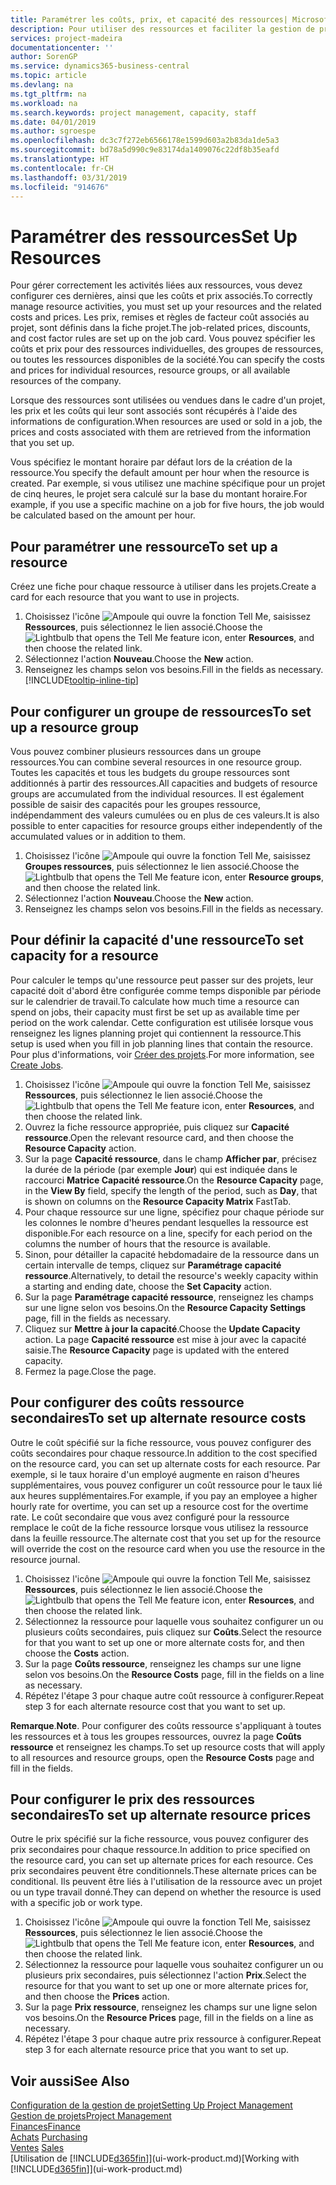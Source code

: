 ```yaml
---
title: Paramétrer les coûts, prix, et capacité des ressources| Microsoft Docs
description: Pour utiliser des ressources et faciliter la gestion de projets, vous spécifiez les coûts et les prix des différents ressources ou groupes de ressources, et définissez la capacité ressource.
services: project-madeira
documentationcenter: ''
author: SorenGP
ms.service: dynamics365-business-central
ms.topic: article
ms.devlang: na
ms.tgt_pltfrm: na
ms.workload: na
ms.search.keywords: project management, capacity, staff
ms.date: 04/01/2019
ms.author: sgroespe
ms.openlocfilehash: dc3c7f272eb6566178e1599d603a2b83da1de5a3
ms.sourcegitcommit: bd78a5d990c9e83174da1409076c22df8b35eafd
ms.translationtype: HT
ms.contentlocale: fr-CH
ms.lasthandoff: 03/31/2019
ms.locfileid: "914676"
---
```

# <a name="set-up-resources"></a><span data-ttu-id="09fee-103">Paramétrer des ressources</span><span class="sxs-lookup"><span data-stu-id="09fee-103">Set Up Resources</span></span>
<span data-ttu-id="09fee-104">Pour gérer correctement les activités liées aux ressources, vous devez configurer ces dernières, ainsi que les coûts et prix associés.</span><span class="sxs-lookup"><span data-stu-id="09fee-104">To correctly manage resource activities, you must set up your resources and the related costs and prices.</span></span> <span data-ttu-id="09fee-105">Les prix, remises et règles de facteur coût associés au projet, sont définis dans la fiche projet.</span><span class="sxs-lookup"><span data-stu-id="09fee-105">The job-related prices, discounts, and cost factor rules are set up on the job card.</span></span> <span data-ttu-id="09fee-106">Vous pouvez spécifier les coûts et prix pour des ressources individuelles, des groupes de ressources, ou toutes les ressources disponibles de la société.</span><span class="sxs-lookup"><span data-stu-id="09fee-106">You can specify the costs and prices for individual resources, resource groups, or all available resources of the company.</span></span>

<span data-ttu-id="09fee-107">Lorsque des ressources sont utilisées ou vendues dans le cadre d'un projet, les prix et les coûts qui leur sont associés sont récupérés à l'aide des informations de configuration.</span><span class="sxs-lookup"><span data-stu-id="09fee-107">When resources are used or sold in a job, the prices and costs associated with them are retrieved from the information that you set up.</span></span>

<span data-ttu-id="09fee-108">Vous spécifiez le montant horaire par défaut lors de la création de la ressource.</span><span class="sxs-lookup"><span data-stu-id="09fee-108">You specify the default amount per hour when the resource is created.</span></span> <span data-ttu-id="09fee-109">Par exemple, si vous utilisez une machine spécifique pour un projet de cinq heures, le projet sera calculé sur la base du montant horaire.</span><span class="sxs-lookup"><span data-stu-id="09fee-109">For example, if you use a specific machine on a job for five hours, the job would be calculated based on the amount per hour.</span></span>

## <a name="to-set-up-a-resource"></a><span data-ttu-id="09fee-110">Pour paramétrer une ressource</span><span class="sxs-lookup"><span data-stu-id="09fee-110">To set up a resource</span></span>
<span data-ttu-id="09fee-111">Créez une fiche pour chaque ressource à utiliser dans les projets.</span><span class="sxs-lookup"><span data-stu-id="09fee-111">Create a card for each resource that you want to use in projects.</span></span>

1. <span data-ttu-id="09fee-112">Choisissez l'icône ![Ampoule qui ouvre la fonction Tell Me](media/ui-search/search_small.png "Dites-moi ce que vous voulez faire"), saisissez **Ressources**, puis sélectionnez le lien associé.</span><span class="sxs-lookup"><span data-stu-id="09fee-112">Choose the ![Lightbulb that opens the Tell Me feature](media/ui-search/search_small.png "Tell me what you want to do") icon, enter **Resources**, and then choose the related link.</span></span>
2. <span data-ttu-id="09fee-113">Sélectionnez l'action **Nouveau**.</span><span class="sxs-lookup"><span data-stu-id="09fee-113">Choose the **New** action.</span></span>
3. <span data-ttu-id="09fee-114">Renseignez les champs selon vos besoins.</span><span class="sxs-lookup"><span data-stu-id="09fee-114">Fill in the fields as necessary.</span></span> [!INCLUDE[tooltip-inline-tip](includes/tooltip-inline-tip_md.md)]  

## <a name="to-set-up-a-resource-group"></a><span data-ttu-id="09fee-115">Pour configurer un groupe de ressources</span><span class="sxs-lookup"><span data-stu-id="09fee-115">To set up a resource group</span></span>
<span data-ttu-id="09fee-116">Vous pouvez combiner plusieurs ressources dans un groupe ressources.</span><span class="sxs-lookup"><span data-stu-id="09fee-116">You can combine several resources in one resource group.</span></span> <span data-ttu-id="09fee-117">Toutes les capacités et tous les budgets du groupe ressources sont additionnés à partir des ressources.</span><span class="sxs-lookup"><span data-stu-id="09fee-117">All capacities and budgets of resource groups are accumulated from the individual resources.</span></span> <span data-ttu-id="09fee-118">Il est également possible de saisir des capacités pour les groupes ressource, indépendamment des valeurs cumulées ou en plus de ces valeurs.</span><span class="sxs-lookup"><span data-stu-id="09fee-118">It is also possible to enter capacities for resource groups either independently of the accumulated values or in addition to them.</span></span>

1. <span data-ttu-id="09fee-119">Choisissez l'icône ![Ampoule qui ouvre la fonction Tell Me](media/ui-search/search_small.png "Dites-moi ce que vous voulez faire"), saisissez **Groupes ressources**, puis sélectionnez le lien associé.</span><span class="sxs-lookup"><span data-stu-id="09fee-119">Choose the ![Lightbulb that opens the Tell Me feature](media/ui-search/search_small.png "Tell me what you want to do") icon, enter **Resource groups**, and then choose the related link.</span></span>
2. <span data-ttu-id="09fee-120">Sélectionnez l'action **Nouveau**.</span><span class="sxs-lookup"><span data-stu-id="09fee-120">Choose the **New** action.</span></span>
3. <span data-ttu-id="09fee-121">Renseignez les champs selon vos besoins.</span><span class="sxs-lookup"><span data-stu-id="09fee-121">Fill in the fields as necessary.</span></span>

## <a name="to-set-capacity-for-a-resource"></a><span data-ttu-id="09fee-122">Pour définir la capacité d'une ressource</span><span class="sxs-lookup"><span data-stu-id="09fee-122">To set capacity for a resource</span></span>
<span data-ttu-id="09fee-123">Pour calculer le temps qu'une ressource peut passer sur des projets, leur capacité doit d'abord être configurée comme temps disponible par période sur le calendrier de travail.</span><span class="sxs-lookup"><span data-stu-id="09fee-123">To calculate how much time a resource can spend on jobs, their capacity must first be set up as available time per period on the work calendar.</span></span> <span data-ttu-id="09fee-124">Cette configuration est utilisée lorsque vous renseignez les lignes planning projet qui contiennent la ressource.</span><span class="sxs-lookup"><span data-stu-id="09fee-124">This setup is used when you fill in job planning lines that contain the resource.</span></span> <span data-ttu-id="09fee-125">Pour plus d'informations, voir [Créer des projets](projects-how-create-jobs.md).</span><span class="sxs-lookup"><span data-stu-id="09fee-125">For more information, see [Create Jobs](projects-how-create-jobs.md).</span></span>

1. <span data-ttu-id="09fee-126">Choisissez l'icône ![Ampoule qui ouvre la fonction Tell Me](media/ui-search/search_small.png "Dites-moi ce que vous voulez faire"), saisissez **Ressources**, puis sélectionnez le lien associé.</span><span class="sxs-lookup"><span data-stu-id="09fee-126">Choose the ![Lightbulb that opens the Tell Me feature](media/ui-search/search_small.png "Tell me what you want to do") icon, enter **Resources**, and then choose the related link.</span></span>
2. <span data-ttu-id="09fee-127">Ouvrez la fiche ressource appropriée, puis cliquez sur **Capacité ressource**.</span><span class="sxs-lookup"><span data-stu-id="09fee-127">Open the relevant resource card, and then choose the **Resource Capacity** action.</span></span>
3. <span data-ttu-id="09fee-128">Sur la page **Capacité ressource**, dans le champ **Afficher par**, précisez la durée de la période (par exemple **Jour**) qui est indiquée dans le raccourci **Matrice Capacité ressource**.</span><span class="sxs-lookup"><span data-stu-id="09fee-128">On the **Resource Capacity** page, in the **View By** field, specify the length of the period, such as **Day**, that is shown on columns on the **Resource Capacity Matrix** FastTab.</span></span>
4. <span data-ttu-id="09fee-129">Pour chaque ressource sur une ligne, spécifiez pour chaque période sur les colonnes le nombre d'heures pendant lesquelles la ressource est disponible.</span><span class="sxs-lookup"><span data-stu-id="09fee-129">For each resource on a line, specify for each period on the columns the number of hours that the resource is available.</span></span>
5. <span data-ttu-id="09fee-130">Sinon, pour détailler la capacité hebdomadaire de la ressource dans un certain intervalle de temps, cliquez sur **Paramétrage capacité ressource**.</span><span class="sxs-lookup"><span data-stu-id="09fee-130">Alternatively, to detail the resource's weekly capacity within a starting and ending date, choose the **Set Capacity** action.</span></span>
6. <span data-ttu-id="09fee-131">Sur la page **Paramétrage capacité ressource**, renseignez les champs sur une ligne selon vos besoins.</span><span class="sxs-lookup"><span data-stu-id="09fee-131">On the **Resource Capacity Settings** page, fill in the fields as necessary.</span></span>
7. <span data-ttu-id="09fee-132">Cliquez sur **Mettre à jour la capacité**.</span><span class="sxs-lookup"><span data-stu-id="09fee-132">Choose the **Update Capacity** action.</span></span> <span data-ttu-id="09fee-133">La page **Capacité ressource** est mise à jour avec la capacité saisie.</span><span class="sxs-lookup"><span data-stu-id="09fee-133">The **Resource Capacity** page is updated with the entered capacity.</span></span>
8. <span data-ttu-id="09fee-134">Fermez la page.</span><span class="sxs-lookup"><span data-stu-id="09fee-134">Close the page.</span></span>

## <a name="to-set-up-alternate-resource-costs"></a><span data-ttu-id="09fee-135">Pour configurer des coûts ressource secondaires</span><span class="sxs-lookup"><span data-stu-id="09fee-135">To set up alternate resource costs</span></span>
<span data-ttu-id="09fee-136">Outre le coût spécifié sur la fiche ressource, vous pouvez configurer des coûts secondaires pour chaque ressource.</span><span class="sxs-lookup"><span data-stu-id="09fee-136">In addition to the cost specified on the resource card, you can set up alternate costs for each resource.</span></span> <span data-ttu-id="09fee-137">Par exemple, si le taux horaire d'un employé augmente en raison d'heures supplémentaires, vous pouvez configurer un coût ressource pour le taux lié aux heures supplémentaires.</span><span class="sxs-lookup"><span data-stu-id="09fee-137">For example, if you pay an employee a higher hourly rate for overtime, you can set up a resource cost for the overtime rate.</span></span> <span data-ttu-id="09fee-138">Le coût secondaire que vous avez configuré pour la ressource remplace le coût de la fiche ressource lorsque vous utilisez la ressource dans la feuille ressource.</span><span class="sxs-lookup"><span data-stu-id="09fee-138">The alternate cost that you set up for the resource will override the cost on the resource card when you use the resource in the resource journal.</span></span>

1. <span data-ttu-id="09fee-139">Choisissez l'icône ![Ampoule qui ouvre la fonction Tell Me](media/ui-search/search_small.png "Dites-moi ce que vous voulez faire"), saisissez **Ressources**, puis sélectionnez le lien associé.</span><span class="sxs-lookup"><span data-stu-id="09fee-139">Choose the ![Lightbulb that opens the Tell Me feature](media/ui-search/search_small.png "Tell me what you want to do") icon, enter **Resources**, and then choose the related link.</span></span>  
2. <span data-ttu-id="09fee-140">Sélectionnez la ressource pour laquelle vous souhaitez configurer un ou plusieurs coûts secondaires, puis cliquez sur **Coûts**.</span><span class="sxs-lookup"><span data-stu-id="09fee-140">Select the resource for that you want to set up one or more alternate costs for, and then choose the **Costs** action.</span></span>  
3. <span data-ttu-id="09fee-141">Sur la page **Coûts ressource**, renseignez les champs sur une ligne selon vos besoins.</span><span class="sxs-lookup"><span data-stu-id="09fee-141">On the **Resource Costs** page, fill in the fields on a line as necessary.</span></span>  
4. <span data-ttu-id="09fee-142">Répétez l'étape 3 pour chaque autre coût ressource à configurer.</span><span class="sxs-lookup"><span data-stu-id="09fee-142">Repeat step 3 for each alternate resource cost that you want to set up.</span></span>

<span data-ttu-id="09fee-143">**Remarque**.</span><span class="sxs-lookup"><span data-stu-id="09fee-143">**Note**.</span></span> <span data-ttu-id="09fee-144">Pour configurer des coûts ressource s'appliquant à toutes les ressources et à tous les groupes ressources, ouvrez la page **Coûts ressource** et renseignez les champs.</span><span class="sxs-lookup"><span data-stu-id="09fee-144">To set up resource costs that will apply to all resources and resource groups, open the **Resource Costs** page and fill in the fields.</span></span>

## <a name="to-set-up-alternate-resource-prices"></a><span data-ttu-id="09fee-145">Pour configurer le prix des ressources secondaires</span><span class="sxs-lookup"><span data-stu-id="09fee-145">To set up alternate resource prices</span></span>
<span data-ttu-id="09fee-146">Outre le prix spécifié sur la fiche ressource, vous pouvez configurer des prix secondaires pour chaque ressource.</span><span class="sxs-lookup"><span data-stu-id="09fee-146">In addition to price specified on the resource card, you can set up alternate prices for each resource.</span></span> <span data-ttu-id="09fee-147">Ces prix secondaires peuvent être conditionnels.</span><span class="sxs-lookup"><span data-stu-id="09fee-147">These alternate prices can be conditional.</span></span> <span data-ttu-id="09fee-148">Ils peuvent être liés à l'utilisation de la ressource avec un projet ou un type travail donné.</span><span class="sxs-lookup"><span data-stu-id="09fee-148">They can depend on whether the resource is used with a specific job or work type.</span></span>

1. <span data-ttu-id="09fee-149">Choisissez l'icône ![Ampoule qui ouvre la fonction Tell Me](media/ui-search/search_small.png "Dites-moi ce que vous voulez faire"), saisissez **Ressources**, puis sélectionnez le lien associé.</span><span class="sxs-lookup"><span data-stu-id="09fee-149">Choose the ![Lightbulb that opens the Tell Me feature](media/ui-search/search_small.png "Tell me what you want to do") icon, enter **Resources**, and then choose the related link.</span></span>
2. <span data-ttu-id="09fee-150">Sélectionnez la ressource pour laquelle vous souhaitez configurer un ou plusieurs prix secondaires, puis sélectionnez l'action **Prix**.</span><span class="sxs-lookup"><span data-stu-id="09fee-150">Select the resource for that you want to set up one or more alternate prices for, and then choose the **Prices** action.</span></span>
3. <span data-ttu-id="09fee-151">Sur la page **Prix ressource**, renseignez les champs sur une ligne selon vos besoins.</span><span class="sxs-lookup"><span data-stu-id="09fee-151">On the **Resource Prices** page, fill in the fields on a line as necessary.</span></span>
4. <span data-ttu-id="09fee-152">Répétez l'étape 3 pour chaque autre prix ressource à configurer.</span><span class="sxs-lookup"><span data-stu-id="09fee-152">Repeat step 3 for each alternate resource price that you want to set up.</span></span>

## <a name="see-also"></a><span data-ttu-id="09fee-153">Voir aussi</span><span class="sxs-lookup"><span data-stu-id="09fee-153">See Also</span></span>
[<span data-ttu-id="09fee-154">Configuration de la gestion de projet</span><span class="sxs-lookup"><span data-stu-id="09fee-154">Setting Up Project Management</span></span>](projects-setup-projects.md)  
[<span data-ttu-id="09fee-155">Gestion de projets</span><span class="sxs-lookup"><span data-stu-id="09fee-155">Project Management</span></span>](projects-manage-projects.md)  
[<span data-ttu-id="09fee-156">Finances</span><span class="sxs-lookup"><span data-stu-id="09fee-156">Finance</span></span>](finance.md)  
<span data-ttu-id="09fee-157">[Achats](purchasing-manage-purchasing.md)       </span><span class="sxs-lookup"><span data-stu-id="09fee-157">[Purchasing](purchasing-manage-purchasing.md)       </span></span>  
<span data-ttu-id="09fee-158">[Ventes](sales-manage-sales.md)    </span><span class="sxs-lookup"><span data-stu-id="09fee-158">[Sales](sales-manage-sales.md)    </span></span>  
<span data-ttu-id="09fee-159">[Utilisation de [!INCLUDE[d365fin](includes/d365fin_md.md)]](ui-work-product.md)</span><span class="sxs-lookup"><span data-stu-id="09fee-159">[Working with [!INCLUDE[d365fin](includes/d365fin_md.md)]](ui-work-product.md)</span></span>  
